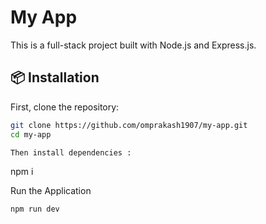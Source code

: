 # My App

This is a full-stack project built with Node.js and Express.js.

## 📦 Installation

First, clone the repository:

```bash
git clone https://github.com/omprakash1907/my-app.git
cd my-app

Then install dependencies :

```
npm i 

Run the Application

```
npm run dev
